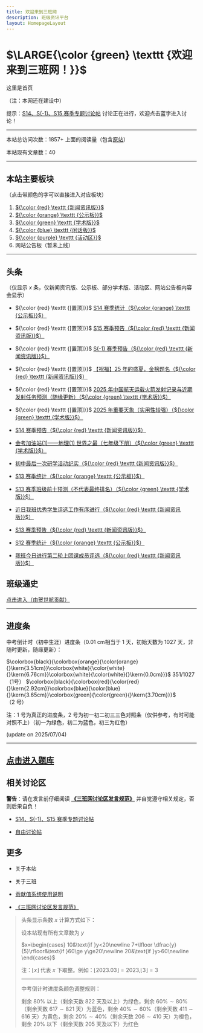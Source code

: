 ```yaml
---
title: 欢迎来到三班网
description: 班级资讯平台
layout: HomepageLayout
---
```



# $\LARGE{\color {green} \texttt {欢迎来到三班网！}}$

这里是首页

（注：本网还在建设中）

提示：[S14、S(-1)、S15 赛季专题讨论帖](hhttps://mp.weixin.qq.com/s/Gdj_CpA_ghRhftykvM0sPQ) 讨论正在进行，欢迎点击蓝字进入讨论！

------------

本站总访问次数：$1857+$ 上面的阅读量（包含[原站](https://www.luogu.com/paste/6nlb3f0p)）

本站现有文章数：$40$

------------

## 本站主要板块

（点击带颜色的字可以直接进入对应板块）

1. [${\color {red} \texttt {新闻资讯版}}$](/xwzxb)
2. [${\color {orange} \texttt {公示板}}$](/gsb)
3. [${\color {green} \texttt {学术版}}$](/xsb)
4. [${\color {blue} \texttt {闲话版}}$](/xhb)
5. [${\color {purple} \texttt {活动区}}$](/hdq)
6. 网站公告板（暂未上线）

------------

## 头条

（仅显示 $x$ 条，仅新闻资讯版、公示板、部分学术版、活动区、网站公告板内容会显示）

- ${\color {red} \texttt {[置顶]}}$ [S14 赛季统计（${\color {orange} \texttt {公示板}}$）](https://blog.csdn.net/haoguoruipython/article/details/148805253)

- ${\color {red} \texttt {[置顶]}}$ [S15 赛季预告（${\color {red} \texttt {新闻资讯版}}$）](https://blog.csdn.net/haoguoruipython/article/details/148668444)

- ${\color {red} \texttt {[置顶]}}$ [S(-1) 赛季预告（${\color {red} \texttt {新闻资讯版}}$）](https://blog.csdn.net/haoguoruipython/article/details/148667593)

- ${\color {red} \texttt {[置顶]}}$ [【祝福】25 年的盛夏，金榜题名（${\color {red} \texttt {新闻资讯版}}$）](https://blog.csdn.net/haoguoruipython/article/details/148482715)

- ${\color {red} \texttt {[置顶]}}$ [2025 年中国航天运载火箭发射记录与近期发射任务预测（随缘更新）（${\color {green} \texttt {学术版}}$）](https://blog.csdn.net/haoguoruipython/article/details/145647379)

- ${\color {red} \texttt {[置顶]}}$ [2025 年重要天象（实用性较强）（${\color {green} \texttt {学术版}}$）](https://blog.csdn.net/haoguoruipython/article/details/145627457)

- [S14 赛季预告（${\color {red} \texttt {新闻资讯版}}$）](https://blog.csdn.net/haoguoruipython/article/details/148667291)

- [会考加油站(1)——地理(1) 世界之最（七年级下册）（${\color {green} \texttt {学术版}}$）](https://blog.csdn.net/haoguoruipython/article/details/147871489)

- [初中最后一次研学活动纪实（${\color {red} \texttt {新闻资讯版}}$）](https://blog.csdn.net/haoguoruipython/article/details/147676675)

- [S13 赛季统计（${\color {orange} \texttt {公示板}}$）](https://blog.csdn.net/haoguoruipython/article/details/147538292)

- [S13 赛季班级前十预测（不代表最终排名）（${\color {green} \texttt {学术版}}$）](https://blog.csdn.net/haoguoruipython/article/details/147374193)

- [近日我班优秀学生评选工作有序进行（${\color {red} \texttt {新闻资讯版}}$）](https://blog.csdn.net/haoguoruipython/article/details/147031310)

- [S13 赛季预告（${\color {red} \texttt {新闻资讯版}}$）](https://blog.csdn.net/haoguoruipython/article/details/146723324)

- [S12 赛季统计（${\color {orange} \texttt {公示板}}$）](https://blog.csdn.net/haoguoruipython/article/details/146408853)

- [我班今日进行第二轮上团课成员评选（${\color {red} \texttt {新闻资讯版}}$）](https://blog.csdn.net/haoguoruipython/article/details/146165723)

## 班级通史

[点击进入（由贺世航贡献）](https://blog.csdn.net/haoguoruipython/article/details/145648446)

------------

## 进度条

中考倒计时（初中生涯）进度条（$0.01$ cm相当于 $1$ 天，初始天数为 $1027$ 天，非随时更新，随缘更新）：

$\colorbox{black}{\colorbox{orange}{\color{orange}{}\kern{3.51cm}}\colorbox{white}{\color{white}{}\kern{6.76cm}}\colorbox{white}{\color{white}{}\kern{0.0cm}}}$ $351/1027$（1号）
$\colorbox{black}{\colorbox{red}{\color{red}{}\kern{2.92cm}}\colorbox{blue}{\color{blue}{}\kern{3.65cm}}\colorbox{green}{\color{green}{}\kern{3.70cm}}}$  （2 号）

注：1 号为真正的进度条，2 号为初一初二初三三色对照条（仅供参考，有时可能对照不上）（初一为绿色，初二为蓝色，初三为红色）

(update on $2025/07/04$)

------------

## [点击进入题库](https://blog.csdn.net/haoguoruipython/article/details/145648297)

## 相关讨论区

**警告**：请在发言前仔细阅读 **[《三班网讨论区发言规范》](https://blog.csdn.net/haoguoruipython/article/details/145647925)** 并自觉遵守相关规定，否则后果自负！

- [S14、S(-1)、S15 赛季专题讨论帖](hhttps://mp.weixin.qq.com/s/Gdj_CpA_ghRhftykvM0sPQ)

- [自由讨论帖](https://mp.weixin.qq.com/s/00qU1T69GpBYjZM1y4SHhw)

## 更多

- 关于本站

- 关于三班

- [贡献值系统使用说明](https://blog.csdn.net/haoguoruipython/article/details/145607672)

- [《三班网讨论区发言规范》](https://blog.csdn.net/haoguoruipython/article/details/145647925)

> 头条显示条数 $x$ 计算方式如下：
>
>设本站现有所有文章数为 $y$
>
>$​x=\begin{cases}
10&\text{if }y<20\newline
7+\lfloor \dfrac{y}{5}\rfloor&\text{if }60\ge y\ge20\newline
20&\text{if }y>60\newline
\end{cases}$
>
> 注：$\lfloor x \rfloor$ 代表 $x$ 下取整。例如：$\lfloor 2023.03 \rfloor=2023$,$\lfloor 3 \rfloor=3$
>
>------------
>
> 中考倒计时进度条颜色调整规则：
>
> 剩余 $80\%$ 以上（剩余天数 $822$ 天及以上）为绿色，剩余 $60\%\sim80\%$（剩余天数 $617\sim821$ 天）为蓝色，剩余 $40\%\sim60\%$（剩余天数 $411\sim616$ 天）为黄色，剩余 $20\%\sim40\%$（剩余天数 $206\sim410$ 天）为橙色，剩余 $20\%$ 以下（剩余天数 $205$ 天及以下）为红色